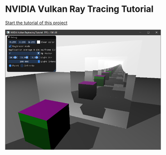 ﻿# NVIDIA Vulkan Ray Tracing Tutorial

[Start the tutorial of this project](https://nvpro-samples.github.io/vk_raytracing_tutorial_KHR/vkrt_tuto_reflection.md.htm)

![](../docs/Images/reflections.png)